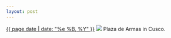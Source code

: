 ```yaml
---
layout: post
---
```


<p>
  <time><a href="/208">{{ page.date | date: "%e %B, %Y" }}</a></time>
  <a href="/208"><img src="{{ site.assets_url }}/208.jpg"/></a>
  <span>Plaza de Armas in Cusco.</span>
</p>
